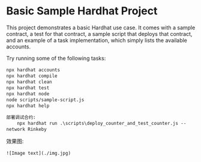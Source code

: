 # Basic Sample Hardhat Project

This project demonstrates a basic Hardhat use case. It comes with a sample contract, a test for that contract, a sample script that deploys that contract, and an example of a task implementation, which simply lists the available accounts.

Try running some of the following tasks:

```shell
npx hardhat accounts
npx hardhat compile
npx hardhat clean
npx hardhat test
npx hardhat node
node scripts/sample-script.js
npx hardhat help
```

```
部署调试合约:
    npx hardhat run .\scripts\deploy_counter_and_test_counter.js --network Rinkeby
```

效果图:

    ![Image text](./img.jpg)
